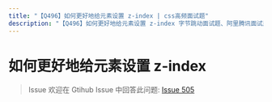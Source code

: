 ```yaml
---
title: "【Q496】如何更好地给元素设置 z-index | css高频面试题"
description: "【Q496】如何更好地给元素设置 z-index 字节跳动面试题、阿里腾讯面试题、美团小米面试题。"
---
```


# 如何更好地给元素设置 z-index

> Issue
> 欢迎在 Gtihub Issue 中回答此问题: [Issue 505](https://github.com/shfshanyue/Daily-Question/issues/505)
